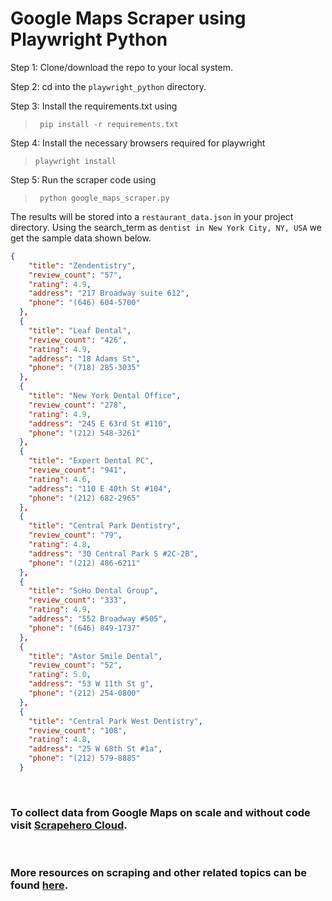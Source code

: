# Google Maps Scraper using Playwright Python

 Step 1:  Clone/download the repo to your local system.

Step 2: cd into the `playwright_python` directory.

Step 3: Install the requirements.txt using  
>` pip install -r requirements.txt`

Step 4: Install the necessary browsers required for playwright 
>`playwright install`

Step 5: Run the scraper code using
>` python google_maps_scraper.py`

The results will be stored into a `restaurant_data.json` in your project directory. 
Using the search_term as `dentist in New York City, NY, USA` we get the sample data shown below.

```json
{
    "title": "Zendentistry",
    "review_count": "57",
    "rating": 4.9,
    "address": "217 Broadway suite 612",
    "phone": "(646) 604-5700"
  },
  {
    "title": "Leaf Dental",
    "review_count": "426",
    "rating": 4.9,
    "address": "18 Adams St",
    "phone": "(718) 285-3035"
  },
  {
    "title": "New York Dental Office",
    "review_count": "278",
    "rating": 4.9,
    "address": "245 E 63rd St #110",
    "phone": "(212) 548-3261"
  },
  {
    "title": "Expert Dental PC",
    "review_count": "941",
    "rating": 4.6,
    "address": "110 E 40th St #104",
    "phone": "(212) 682-2965"
  },
  {
    "title": "Central Park Dentistry",
    "review_count": "79",
    "rating": 4.8,
    "address": "30 Central Park S #2C-2B",
    "phone": "(212) 486-6211"
  },
  {
    "title": "SoHo Dental Group",
    "review_count": "333",
    "rating": 4.9,
    "address": "552 Broadway #505",
    "phone": "(646) 849-1737"
  },
  {
    "title": "Astor Smile Dental",
    "review_count": "52",
    "rating": 5.0,
    "address": "53 W 11th St g",
    "phone": "(212) 254-0800"
  },
  {
    "title": "Central Park West Dentistry",
    "review_count": "108",
    "rating": 4.8,
    "address": "25 W 68th St #1a",
    "phone": "(212) 579-8885"
  }
```

<br>

### To collect data from Google Maps on scale and without code visit [Scrapehero Cloud](https://www.scrapehero.com/marketplace/google-maps-search-results/).

<br>

### More resources on scraping and other related topics can be found [here](https://www.scrapehero.com/articles/).

